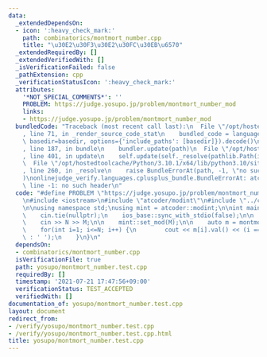 ```yaml
---
data:
  _extendedDependsOn:
  - icon: ':heavy_check_mark:'
    path: combinatorics/montmort_number.cpp
    title: "\u30E2\u30F3\u30E2\u30FC\u30EB\u6570"
  _extendedRequiredBy: []
  _extendedVerifiedWith: []
  _isVerificationFailed: false
  _pathExtension: cpp
  _verificationStatusIcon: ':heavy_check_mark:'
  attributes:
    '*NOT_SPECIAL_COMMENTS*': ''
    PROBLEM: https://judge.yosupo.jp/problem/montmort_number_mod
    links:
    - https://judge.yosupo.jp/problem/montmort_number_mod
  bundledCode: "Traceback (most recent call last):\n  File \"/opt/hostedtoolcache/Python/3.10.1/x64/lib/python3.10/site-packages/onlinejudge_verify/documentation/build.py\"\
    , line 71, in _render_source_code_stat\n    bundled_code = language.bundle(stat.path,\
    \ basedir=basedir, options={'include_paths': [basedir]}).decode()\n  File \"/opt/hostedtoolcache/Python/3.10.1/x64/lib/python3.10/site-packages/onlinejudge_verify/languages/cplusplus.py\"\
    , line 187, in bundle\n    bundler.update(path)\n  File \"/opt/hostedtoolcache/Python/3.10.1/x64/lib/python3.10/site-packages/onlinejudge_verify/languages/cplusplus_bundle.py\"\
    , line 401, in update\n    self.update(self._resolve(pathlib.Path(included), included_from=path))\n\
    \  File \"/opt/hostedtoolcache/Python/3.10.1/x64/lib/python3.10/site-packages/onlinejudge_verify/languages/cplusplus_bundle.py\"\
    , line 260, in _resolve\n    raise BundleErrorAt(path, -1, \"no such header\"\
    )\nonlinejudge_verify.languages.cplusplus_bundle.BundleErrorAt: atcoder/modint:\
    \ line -1: no such header\n"
  code: "#define PROBLEM \"https://judge.yosupo.jp/problem/montmort_number_mod\"\n\
    \n#include <iostream>\n#include \"atcoder/modint\"\n#include \"../combinatorics/montmort_number.cpp\"\
    \n\nusing namespace std;\nusing mint = atcoder::modint;\n\nint main(void) {\n\
    \    cin.tie(nullptr);\n    ios_base::sync_with_stdio(false);\n\n    int N, M;\n\
    \    cin >> N >> M;\n\n    mint::set_mod(M);\n\n    auto m = montmort_number<mint>(N);\n\
    \    for(int i=1; i<=N; i++) {\n        cout << m[i].val() << (i == N ? '\\n'\
    \ : ' ');\n    }\n}\n"
  dependsOn:
  - combinatorics/montmort_number.cpp
  isVerificationFile: true
  path: yosupo/montmort_number.test.cpp
  requiredBy: []
  timestamp: '2021-07-21 17:47:56+09:00'
  verificationStatus: TEST_ACCEPTED
  verifiedWith: []
documentation_of: yosupo/montmort_number.test.cpp
layout: document
redirect_from:
- /verify/yosupo/montmort_number.test.cpp
- /verify/yosupo/montmort_number.test.cpp.html
title: yosupo/montmort_number.test.cpp
---
```

